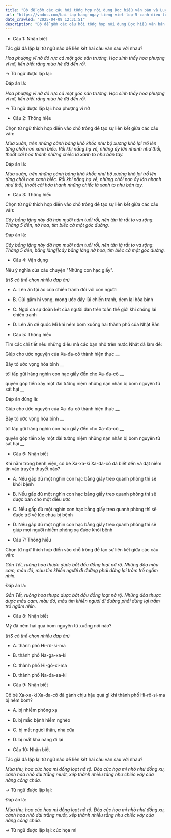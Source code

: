 ```yaml
---
title: "Bộ đề gồm các câu hỏi tổng hợp nội dung Đọc hiểu văn bản và Luyện từ và câu được học ở Tuần 29 trong chương trình Tiếng Việt lớp 5 Tập 2 Cánh Diều"
url: "https://vndoc.com/bai-tap-hang-ngay-tieng-viet-lop-5-canh-dieu-tuan-29-thu-3-337958"
date_crawled: "2025-04-09 12:31:51"
description: "Bộ đề gồm các câu hỏi tổng hợp nội dung Đọc hiểu văn bản và Luyện từ và câu được học ở Tuần 29 trong chương trình Tiếng Việt lớp 5 Tập 2 Cánh Diều"
---
```


* Câu 1:  Nhận biết

Tác giả đã lặp lại từ ngữ nào để liên kết hai câu văn sau với nhau?

_Hoa phượng vĩ nở đỏ rực cả một góc sân trường. Học sinh thấy hoa phượng vĩ nở, liền biết rằng mùa hè đã đến rồi._

→ Từ ngữ được lặp lại: 

Đáp án là:

_Hoa phượng vĩ nở đỏ rực cả một góc sân trường. Học sinh thấy hoa phượng vĩ nở, liền biết rằng mùa hè đã đến rồi._

→ Từ ngữ được lặp lại: hoa phượng vĩ nở

* Câu 2:  Thông hiểu

Chọn từ ngữ thích hợp điền vào chỗ trông để tạo sự liên kết giữa các câu văn:

_Mùa xuân, trên những cành bàng khô khốc như bộ xương khô lại trổ lên từng chồi non xanh biếc. Rồi khi nắng hạ về, những ấy lớn nhanh như thổi, thoắt cái hóa thành những chiếc lá xanh to như bàn tay._

Đáp án là:

_Mùa xuân, trên những cành bàng khô khốc như bộ xương khô lại trổ lên từng chồi non xanh biếc. Rồi khi nắng hạ về, những chồi non ấy lớn nhanh như thổi, thoắt cái hóa thành những chiếc lá xanh to như bàn tay._

* Câu 3:  Thông hiểu

Chọn từ ngữ thích hợp điền vào chỗ trông để tạo sự liên kết giữa các câu văn:

_Cây bằng lăng này đã hơn mười năm tuổi rồi, nên tán lá rất to và rộng. Tháng 5 đến, nở hoa, tím biếc cả một góc đường._

Đáp án là:

_Cây bằng lăng này đã hơn mười năm tuổi rồi, nên tán lá rất to và rộng. Tháng 5 đến, bằng lăng||cây bằng lăng nở hoa, tím biếc cả một góc đường._

* Câu 4:  Vận dụng

Nêu ý nghĩa của câu chuyện "Những con hạc giấy".

_(HS có thể chọn nhiều đáp án)_

  * A. Lên án tội ác của chiến tranh đối với con người 
  * B. Gửi gắm hi vọng, mong ước đẩy lùi chiến tranh, đem lại hòa bình 
  * C. Ngợi ca sự đoàn kết của người dân trên toàn thế giới khi chống lại chiến tranh 
  * D. Lên án đế quốc Mĩ khi ném bom xuống hai thành phố của Nhật Bản 



* Câu 5:  Thông hiểu

Tìm các chi tiết nêu những điều mà các bạn nhỏ trên nước Nhật đã làm để:

Giúp cho ước nguyện của Xa-đa-cô thành hiện thực  __

Bày tỏ ước vọng hòa bình __

tới tấp gửi hàng nghìn con hạc giấy đến cho Xa-đa-cô __

quyên góp tiền xây một đài tưởng niệm những nạn nhân bị bom nguyên tử sát hại __

Đáp án đúng là:

Giúp cho ước nguyện của Xa-đa-cô thành hiện thực __

Bày tỏ ước vọng hòa bình __

tới tấp gửi hàng nghìn con hạc giấy đến cho Xa-đa-cô __

quyên góp tiền xây một đài tưởng niệm những nạn nhân bị bom nguyên tử sát hại __

* Câu 6: Nhận biết

Khi nằm trong bệnh viện, cô bé Xa-xa-ki Xa-đa-cô đã biết đến và đặt niềm tin vào truyền thuyết nào?

  * A. Nếu gấp đủ một nghìn con hạc bằng giấy treo quanh phòng thì sẽ khỏi bệnh 
  * B. Nếu gấp đủ một nghìn con hạc bằng giấy treo quanh phòng thì sẽ được ban cho một điều ước 
  * C. Nếu gấp đủ một nghìn con hạc bằng giấy treo quanh phòng thì sẽ được trở về lúc chưa bị bệnh 
  * D. Nếu gấp đủ một nghìn con hạc bằng giấy treo quanh phòng thì sẽ giúp mọi người nhiễm phóng xạ được khỏi bệnh 



* Câu 7:  Thông hiểu

Chọn từ ngữ thích hợp điền vào chỗ trông để tạo sự liên kết giữa các câu văn:

_Gần Tết, ruộng hoa thược dược bắt đầu đồng loạt nở rộ. Những đóa màu cam, màu đỏ, màu tím khiến người đi đường phải dừng lại trầm trồ ngắm nhìn._

Đáp án là:

_Gần Tết, ruộng hoa thược dược bắt đầu đồng loạt nở rộ. Những đóa thược dược màu cam, màu đỏ, màu tím khiến người đi đường phải dừng lại trầm trồ ngắm nhìn._

* Câu 8:  Nhận biết

Mỹ đã ném hai quả bom nguyên tử xuống nơi nào?

_(HS có thể chọn nhiều đáp án)_

  * A. thành phố Hi-rô-si-ma 
  * B. thành phố Na-ga-xa-ki 
  * C. thành phố Hi-gô-xi-ma 
  * D. thành phố Na-đa-sa-ki 



* Câu 9:  Nhận biết

Cô bé Xa-xa-ki Xa-đa-cô đã gánh chịu hậu quả gì khi thành phố Hi-rô-si-ma bị ném bom?

  * A. bị nhiễm phóng xạ 
  * B. bị mắc bệnh hiểm nghèo 
  * C. bị mất người thân, nhà cửa 
  * D. bị mất khả năng đi lại 



* Câu 10:  Nhận biết

Tác giả đã lặp lại từ ngữ nào để liên kết hai câu văn sau với nhau?

_Mùa thu, hoa cúc họa mi đồng loạt nở rộ. Đóa cúc họa mi nhỏ như đồng xu, cánh hoa nhỏ dài trắng muốt, xếp thành nhiều tầng như chiếc váy của nàng công chúa._

→ Từ ngữ được lặp lại: 

Đáp án là:

_Mùa thu, hoa cúc họa mi đồng loạt nở rộ. Đóa cúc họa mi nhỏ như đồng xu, cánh hoa nhỏ dài trắng muốt, xếp thành nhiều tầng như chiếc váy của nàng công chúa._

→ Từ ngữ được lặp lại: cúc họa mi
